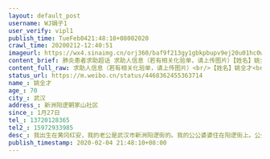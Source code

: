 ```yaml
---
layout: default_post
username: WJ娟子1
user_verify: vipl1
publish_time: TueFeb0421:48:10+08002020
crawl_time: 20200212-12:40:51
imageurl: https://wx4.sinaimg.cn/orj360/baf9f213gy1gbkpbupv9ej20u01hc0wf.jpg,https://wx4.sinaimg.cn/orj360/baf9f213gy1gbkpbudvd3j20mn14awgw.jpg,https://wx2.sinaimg.cn/orj360/baf9f213gy1gbkpbv2mmhj20jn0yw412.jpg,https://wx3.sinaimg.cn/orj360/baf9f213gy1gbkpbvc953j20lt12rmz9.jpg
content_brief: 肺炎患者求助超话 求助人信息（若有相关化验单，请上传图片）【姓名】姚全才【年龄】70【所在城市】武汉【所在小区、社区】新洲阳逻朝家山社区【患病时间】1月27日【联系方式】13720128365【其他紧急联系人】15972933985【病情描述】 我出生在黄冈红安，我的老公是武汉市新洲阳逻街的。我 ...全文
content_full_raw: 求助人信息（若有相关化验单，请上传图片）<br/>【姓名】姚全才<br/>【年龄】70<br/>【所在城市】武汉<br/>【所在小区、社区】新洲阳逻朝家山社区<br/>【患病时间】1月27日<br/>【联系方式】13720128365<br/>【其他紧急联系人】15972933985<br/>【病情描述】我出生在黄冈红安，我的老公是武汉市新洲阳逻街的。我的公公婆婆住在阳逻街上。公公1月27号开始身上畏冷，当时以为是感冒，但也怕是新冠肺炎，所以立即买了感冒药和莲花清瘟吃，到1月31日开始低烧，然后去了阳逻中山医院查血，当天CT室进行消毒未做CT，2.1日依然低烧37.5度，又去医院排队做CT，CT显示双肺病毒性感染，被定为新冠肺炎高度疑似，因为医院不收病人，被劝回家自行隔离，然后烧到了38.5度，期间一直高烧不退。2.3日晚上高烧39.3度，一直退不下来，然后开始胸闷气喘，全身乏力，胃口不好。没有办法我们到处打120，直到晚上11点多才叫上一辆120去医院打了吊瓶，但依然还是高烧不退，全身乏力，胸闷气喘，还伴有咳嗽。到今天4号我的公公依然高烧不退，症状越来越多了。早上又去阳逻中山医院排队，CT检查双肺感染已经比第一次严重很多，但依然住不了院，就打了吊瓶，折腾到晚上8点多才回家，一整天没有休息过，中间饭也没有吃。我和我老公还有姑姐一家都在武汉市中心区内，因为封路根本回去不了。只有两个老人自己一路奔波。3号我的婆婆也出现了畏冷头痛症状，但因为要照顾公公，也顾不上自己了。我们和姑姐打遍了社区电话，街道办事处电话，新洲所有定点发热医院的电话都被告知做不了核酸检测，住不了院。只能给报上去等。公公有多年的高血压和糖尿病史，属于高危人群。恳求大家帮我扩散转发，我的电话：15972933985。恳求好心人帮帮我吧！！！<ahref='/n/老陶在路上'>@老陶在路上</a><ahref='/n/财新网'>@财新网</a><ahref='/n/凤凰网'>@凤凰网</a><ahref='/n/武汉新闻'>@武汉新闻</a><ahref='/n/武汉晚报'>@武汉晚报</a><ahref='/n/爱美食铿经'>@爱美食铿经</a><ahref='/n/八组吃瓜少女'>@八组吃瓜少女</a><ahref='/n/广州日报'>@广州日报</a><ahref='/n/人民日报'>@人民日报</a><ahref='/n/今日头条'>@今日头条</a><ahref='/n/环球时报'>@环球时报</a>
status_url: https://m.weibo.cn/status/4468362455363714
name_: 姚全才
age_: 70
city_: 武汉
address_: 新洲阳逻朝家山社区
since_: 1月27日
tel_: 13720128365
tel2_: 15972933985
desc_: 我出生在黄冈红安，我的老公是武汉市新洲阳逻街的。我的公公婆婆住在阳逻街上。公公1月27号开始身上畏冷，当时以为是感冒，但也怕是新冠肺炎，所以立即买了感冒药和莲花清瘟吃，到1月31日开始低烧，然后去了阳逻中山医院查血，当天CT室进行消毒未做CT，2.1日依然低烧37.5度，又去医院排队做CT，CT显示双肺病毒性感染，被定为新冠肺炎高度疑似，因为医院不收病人，被劝回家自行隔离，然后烧到了38.5度，期间一直高烧不退。2.3日晚上高烧39.3度，一直退不下来，然后开始胸闷气喘，全身乏力，胃口不好。没有办法我们到处打120，直到晚上11点多才叫上一辆120去医院打了吊瓶，但依然还是高烧不退，全身乏力，胸闷气喘，还伴有咳嗽。到今天4号我的公公依然高烧不退，症状越来越多了。早上又去阳逻中山医院排队，CT检查双肺感染已经比第一次严重很多，但依然住不了院，就打了吊瓶，折腾到晚上8点多才回家，一整天没有休息过，中间饭也没有吃。我和我老公还有姑姐一家都在武汉市中心区内，因为封路根本回去不了。只有两个老人自己一路奔波。3号我的婆婆也出现了畏冷头痛症状，但因为要照顾公公，也顾不上自己了。我们和姑姐打遍了社区电话，街道办事处电话，新洲所有定点发热医院的电话都被告知做不了核酸检测，住不了院。只能给报上去等。公公有多年的高血压和糖尿病史，属于高危人群。恳求大家帮我扩散转发，我的电话15972933985。恳求好心人帮帮我吧！！！<ahref='/n/老陶在路上'>@老陶在路上</a><ahref='/n/财新网'>@财新网</a><ahref='/n/凤凰网'>@凤凰网</a><ahref='/n/武汉新闻'>@武汉新闻</a><ahref='/n/武汉晚报'>@武汉晚报</a><ahref='/n/爱美食铿经'>@爱美食铿经</a><ahref='/n/八组吃瓜少女'>@八组吃瓜少女</a><ahref='/n/广州日报'>@广州日报</a><ahref='/n/人民日报'>@人民日报</a><ahref='/n/今日头条'>@今日头条</a><ahref='/n/环球时报'>@环球时报</a>
publish_timestamp: 2020-02-04 21:48:10+08:00
---
```

